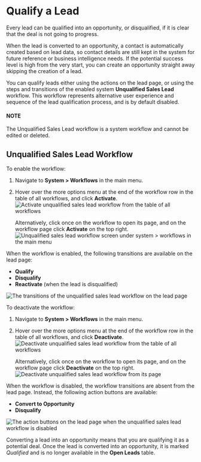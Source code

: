<a id="admin-guide-workflows-unqualified-sales-lead"></a>

# Qualify a Lead

Every lead can be qualified into an opportunity, or disqualified, if it is clear that the deal is not going to progress.

When the lead is converted to an opportunity, a contact is automatically created based on lead data, so contact details are still kept in the system for future reference or business intelligence needs. If the potential success level is high from the very start, you can create an opportunity straight away skipping the creation of a lead.

You can qualify leads either using the actions on the lead page, or using the steps and transitions of the enabled system **Unqualified Sales Lead** workflow. This workflow represents alternative user experience and sequence of the lead qualification process, and is by default disabled.

#### NOTE
The Unqualified Sales Lead workflow is a system workflow and cannot be edited or deleted.

## Unqualified Sales Lead Workflow

To enable the workflow:

1. Navigate to **System > Workflows** in the main menu.
2. Hover over the more options menu at the end of the workflow row in the table of all workflows, and click <i class="fa fa-check fa-lg" aria-hidden="true"></i> **Activate**.
   ![Activate unqualified sales lead workflow from the table of all workflows](user/img/system/workflows/unqualified_sales_lead_activate_from_grid.png)

   Alternatively, click once on the workflow to open its page, and on the workflow page click <i class="fa fa-check fa-lg" aria-hidden="true"></i> **Activate** on the top right.
   ![Unqualified sales lead workflow screen under system > workflows in the main menu](user/img/system/workflows/unqualified_sales_lead_wf.png)

When the workflow is enabled, the following transitions are available on the lead page:

* **Qualify**
* **Disqualify**
* **Reactivate** (when the lead is disqualified)

![The transitions of the unqualified sales lead workflow on the lead page](user/img/system/workflows/unqualified_sales_lead_activated_lead_page.png)

To deactivate the workflow:

1. Navigate to **System > Workflows** in the main menu.
2. Hover over the more options menu at the end of the workflow row in the table of all workflows, and click <i class="fa fa-times fa-lg" aria-hidden="true"></i> **Deactivate**.
   ![Deactivate unqualified sales lead workflow from the table of all workflows](user/img/system/workflows/unqualified_sales_lead_deactivate_from_grid.png)

   Alternatively, click once on the workflow to open its page, and on the workflow page click <i class="fa fa-times fa-lg" aria-hidden="true"></i> **Deactivate** on the top right.
   ![Deactivate unqualified sales lead workflow from its page](user/img/system/workflows/deactivate_unqualified_sales_lead_workflow_wf_page.png)

When the workflow is disabled, the workflow transitions are absent from the lead page. Instead, the following action buttons are available:

* **Convert to Opportunity**
* **Disqualify**

![The action buttons on the lead page when the unqualified sales lead workflow is disabled](user/img/system/workflows/unqualified_sales_lead_disabled_lead_page.png)

Converting a lead into an opportunity means that you are qualifying it as a potential deal. Once the lead is converted into an opportunity, it is marked *Qualified* and is no longer available in the **Open Leads** table.

<!-- fa-bars = fa-navicon -->
<!-- Ic Tiles is used as Set As Default in saved views, and as tiles in display layout options -->
<!-- IcPencil refers to Rename in Commerce and Inline Editing in CRM -->
<!-- Check mark in the square. -->
<!-- SortDesc is also used as drop-down arrow -->
